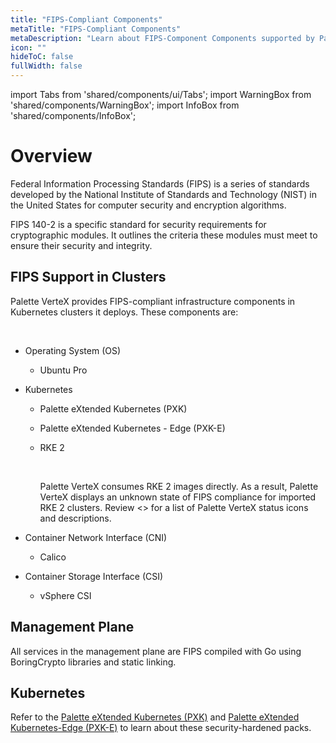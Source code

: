 ```yaml
---
title: "FIPS-Compliant Components"
metaTitle: "FIPS-Compliant Components"
metaDescription: "Learn about FIPS-Component Components supported by Palette VerteX."
icon: ""
hideToC: false
fullWidth: false
---
```


import Tabs from 'shared/components/ui/Tabs';
import WarningBox from 'shared/components/WarningBox';
import InfoBox from 'shared/components/InfoBox';


# Overview

Federal Information Processing Standards (FIPS) is a series of standards developed by the National Institute of Standards and Technology (NIST) in the United States for computer security and encryption algorithms. 

FIPS 140-2 is a specific standard for security requirements for cryptographic modules. It outlines the criteria these modules must meet to ensure their security and integrity. 


## FIPS Support in Clusters

Palette VerteX provides FIPS-compliant infrastructure components in Kubernetes clusters it deploys. These components are:
    
<br />

- Operating System (OS) 
  - Ubuntu Pro


- Kubernetes
  - Palette eXtended Kubernetes (PXK) 
  - Palette eXtended Kubernetes - Edge (PXK-E)
  - RKE 2

    <br />

    <InfoBox>

    Palette VerteX consumes RKE 2 images directly. As a result, Palette VerteX displays an unknown state of FIPS compliance for imported RKE 2 clusters. Review <<Link to FIPS status icons>> for a list of Palette VerteX status icons and descriptions.

    </InfoBox>


- Container Network Interface (CNI) 
  - Calico


- Container Storage Interface (CSI)
  - vSphere CSI


## Management Plane

All services in the management plane are FIPS compiled with Go using BoringCrypto libraries and static linking. 


## Kubernetes

Refer to the [Palette eXtended Kubernetes (PXK)](/integrations/kubernetes) and [Palette eXtended Kubernetes-Edge (PXK-E)](/integrations/kubernetes-edge)  to learn about these security-hardened packs.

<!-- <br />

- Helm
- Open Container Initiative (OCI) Registry As Storage (ORAS)
- DevSpace open-source developer tool for Kubernetes
- Kubectl command line tool
- Kustomize to enable customizing YAML files
- Amazon Web Services (AWS) IAM Authenticator
- etcd -->



<br />

<br />


